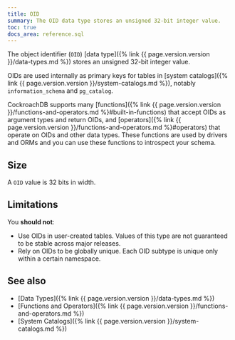 ```yaml
---
title: OID
summary: The OID data type stores an unsigned 32-bit integer value.
toc: true
docs_area: reference.sql
---
```


The object identifier (`OID`) [data type]({% link {{ page.version.version }}/data-types.md %}) stores an unsigned 32-bit integer value.

OIDs are used internally as primary keys for tables in [system catalogs]({% link {{ page.version.version }}/system-catalogs.md %}), notably `information_schema` and `pg_catalog`.

CockroachDB supports many [functions]({% link {{ page.version.version }}/functions-and-operators.md %}#built-in-functions) that accept OIDs as argument types and return OIDs, and [operators]({% link {{ page.version.version }}/functions-and-operators.md %}#operators) that operate on OIDs and other data types. These functions are used by drivers and ORMs and you can use these functions to introspect your schema.

## Size

A `OID` value is 32 bits in width.

## Limitations

You **should not**:

- Use OIDs in user-created tables. Values of this type are not guaranteed to be stable across major releases.
- Rely on OIDs to be globally unique. Each OID subtype is unique only within a certain namespace.

## See also

- [Data Types]({% link {{ page.version.version }}/data-types.md %})
- [Functions and Operators]({% link {{ page.version.version }}/functions-and-operators.md %})
- [System Catalogs]({% link {{ page.version.version }}/system-catalogs.md %})
